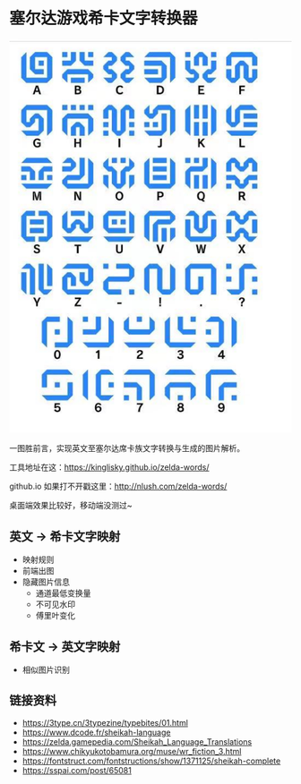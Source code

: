 # 塞尔达游戏希卡文字转换器

![字典](./map.jpeg)

一图胜前言，实现英文至塞尔达席卡族文字转换与生成的图片解析。

工具地址在这：https://kinglisky.github.io/zelda-words/

github.io 如果打不开戳这里：http://nlush.com/zelda-words/

桌面端效果比较好，移动端没测过~
## 英文 -> 希卡文字映射
- 映射规则
- 前端出图
- 隐藏图片信息
    - 通道最低变换量
    - 不可见水印
    - 傅里叶变化
## 希卡文 -> 英文字映射

- 相似图片识别

## 链接资料
- https://3type.cn/3typezine/typebites/01.html
- https://www.dcode.fr/sheikah-language
- https://zelda.gamepedia.com/Sheikah_Language_Translations
- https://www.chikyukotobamura.org/muse/wr_fiction_3.html
- https://fontstruct.com/fontstructions/show/1371125/sheikah-complete
- https://sspai.com/post/65081
